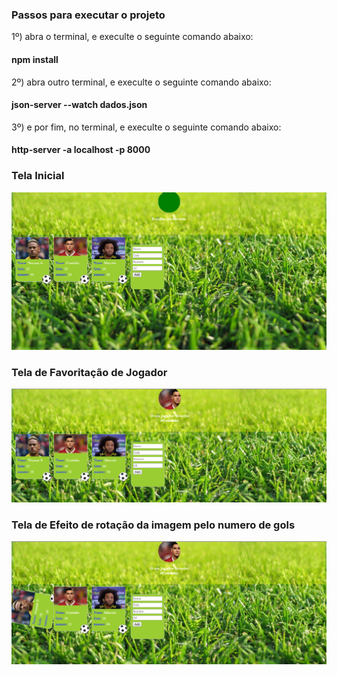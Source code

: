
### Passos para executar o projeto

1º) abra o terminal, e execulte o seguinte comando abaixo:

#### npm install

2º) abra outro terminal, e execulte o seguinte comando abaixo:

#### json-server --watch dados.json

3º) e por fim, no terminal, e execulte o seguinte comando abaixo:

#### http-server -a localhost -p 8000


### Tela Inicial

![alt text](https://github.com/laisvidoto1994/AngularJs/blob/master/estudo/figurinhasCopaAngular/img/figurinhasCopaAngular-tela%20inicial.PNG)


### Tela de Favoritação de Jogador

![alt text](https://github.com/laisvidoto1994/AngularJs/blob/master/estudo/figurinhasCopaAngular/img/figurinhasCopaAngular-tela%20de%20favorito.PNG)


### Tela de Efeito de rotação da imagem pelo numero de gols

![alt text](https://github.com/laisvidoto1994/AngularJs/blob/master/estudo/figurinhasCopaAngular/img/figurinhasCopaAngular-tela%20efeito%20de%20cai-cai.PNG)
